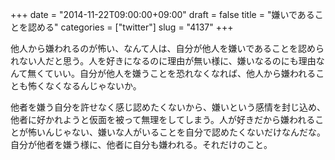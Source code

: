 +++
date = "2014-11-22T09:00:00+09:00"
draft = false
title = "嫌いであることを認める"
categories = ["twitter"]
slug = "4137"
+++

他人から嫌われるのが怖い、なんて人は、自分が他人を嫌いであることを認められない人だと思う。人を好きになるのに理由が無い様に、嫌いなるのにも理由なんて無くていい。自分が他人を嫌うことを恐れなくなれば、他人から嫌われることも怖くなくなるんじゃないか。

他者を嫌う自分を許せなく感じ認めたくないから、嫌いという感情を封じ込め、他者に好かれようと仮面を被って無理をしてしまう。人が好きだから嫌われることが怖いんじゃない、嫌いな人がいることを自分で認めたくないだけなんだな。自分が他者を嫌う様に、他者に自分も嫌われる。それだけのこと。
